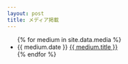 ```yaml
---
layout: post
title: メディア掲載
---
```


<ul class="list-none media-list">
  {% for medium in site.data.media %}
  <li>
    <span class="media-date">{{ medium.date }}</span>
    <a href="{{ medium.url }}">{{ medium.title }}</a>
  </li>
  {% endfor %}
</ul>
